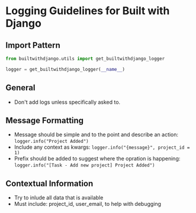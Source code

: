 # Logging Guidelines for Built with Django

## Import Pattern
```python
from builtwithdjango.utils import get_builtwithdjango_logger

logger = get_builtwithdjango_logger(__name__)
```

## General
- Don't add logs unless specifically asked to.

## Message Formatting
- Message should be simple and to the point and describe an action: `logger.info("Project Added")`
- Include any context as kwargs: `logger.info("{message}", project_id = 1)`
- Prefix should be added to suggest where the opration is happening: `logger.info("[Task - Add new project] Project Added")`


## Contextual Information
- Try to inlude all data that is available
- Must include: project_id, user_email, to help with debugging
